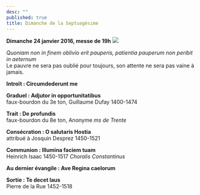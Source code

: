 ```yaml
---
desc: ""
published: true
title: Dimanche de la Septuagésime
---
```



**Dimanche 24 janvier 2016, messe de 19h**
![]({{site.baseurl}}/images/Giotto%20femmes.jpg)

*Quoniam non in finem oblivio erit pauperis, patientia pauperum non peribit in aeternum*  
Le pauvre ne sera pas oublié pour toujours, son attente ne sera pas vaine à jamais.

**Introït : Circumdederunt me**  

**Graduel : Adjutor in opportunitatibus**  
faux-bourdon du 3e ton, Guillaume Dufay 1400-1474

**Trait : De profundis**  
faux-bourdon du 8e ton, Anonyme *ms de Trente*

**Consécration : O salutaris Hostia**  
attribué à Josquin Desprez 1450-1521

**Communion : Illumina faciem tuam**  
Heinrich Isaac 1450-1517 *Choralis Constantinus*

**Au dernier évangile : Ave Regina caelorum**

**Sortie : Te decet laus**  
Pierre de la Rue 1452-1518
